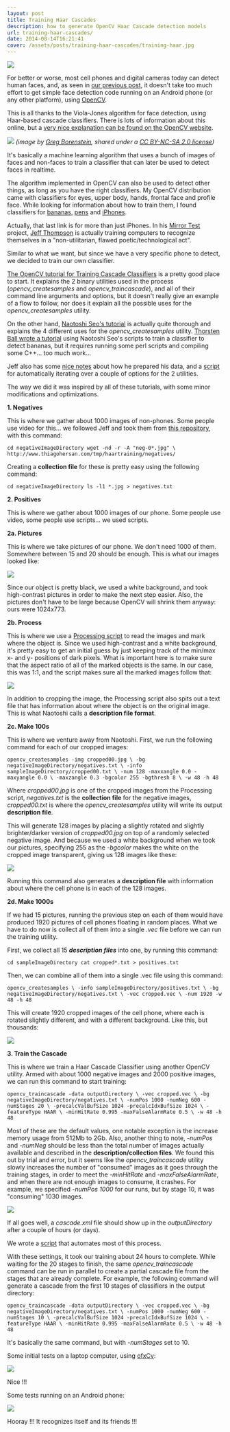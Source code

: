 ```yaml
---
layout: post
title: Training Haar Cascades
description: how to generate OpenCV Haar Cascade detection models
url: training-haar-cascades/
date: 2014-08-14T16:21:41
cover: /assets/posts/training-haar-cascades/training-haar.jpg
---
```

![](/assets/posts/training-haar-cascades/haarTester40843.jpg)

For better or worse, most cell phones and digital cameras today can detect human faces, and, as seen in [our previous post](/post/android-opencv/), it doesn't take too much effort to get simple face detection code running on an Android phone (or any other platform), using [OpenCV](http://opencv.org/).

This is all thanks to the Viola-Jones algorithm for face detection, using Haar-based cascade classifiers. There is lots of information about this online, but a [very nice explanation can be found on the OpenCV website](http://opencv-python-tutroals.readthedocs.io/en/latest/py_tutorials/py_objdetect/py_face_detection/py_face_detection.html).

![](/assets/posts/training-haar-cascades/haarFace.jpg) *(image by [Greg Borenstein](https://www.flickr.com/photos/unavoidablegrain/), shared under a [CC BY-NC-SA 2.0 license](https://creativecommons.org/licenses/by-nc-sa/2.0/))*

It's basically a machine learning algorithm that uses a bunch of images of faces and non-faces to train a classifier that can later be used to detect faces in realtime.

The algorithm implemented in OpenCV can also be used to detect other things, as long as you have the right classifiers. My OpenCV distribution came with classifiers for eyes, upper body, hands, frontal face and profile face. While looking for information about how to train them, I found classifiers for [bananas](http://coding-robin.de/2013/07/22/train-your-own-opencv-haar-classifier.html), [pens](http://opencvuser.blogspot.com/2011/08/creating-haar-cascade-classifier-aka.html) and [iPhones](https://github.com/jeffThompson/MirrorTest/tree/master/AutomatedTraining).

Actually, that last link is for more than just iPhones. In his [Mirror Test](http://www.jeffreythompson.org/mirror-test.php) project, [Jeff Thompson](http://www.jeffreythompson.org/) is actually training computers to recognize themselves in a "non-utilitarian, flawed poetic/technological act".

Similar to what we want, but since we have a very specific phone to detect, we decided to train our own classifier.

[The OpenCV tutorial for Training Cascade Classifiers](http://docs.opencv.org/doc/user_guide/ug_traincascade.html) is a pretty good place to start. It explains the 2 binary utilities used in the process (*opencv_createsamples* and *opencv_traincascade*), and all of their command line arguments and options, but it doesn't really give an example of a flow to follow, nor does it explain all the possible uses for the *opencv_createsamples* utility.

On the other hand, [Naotoshi Seo's tutorial](http://note.sonots.com/SciSoftware/haartraining.html) is actually quite thorough and explains the 4 different uses for the *opencv_createsamples* utility. [Thorsten Ball wrote a tutorial](http://coding-robin.de/2013/07/22/train-your-own-opencv-haar-classifier.html) using Naotoshi Seo's scripts to train a classifier to detect bananas, but it requires running some perl scripts and compiling some C++... too much work...

Jeff also has some [nice notes](https://github.com/jeffThompson/MirrorTest/blob/master/TrainingInstructions.md) about how he prepared his data, and a [script](https://github.com/jeffThompson/MirrorTest/blob/master/AutomatedTraining/AutomateOpenCVTraining.py) for automatically iterating over a couple of options for the 2 utilities.

The way we did it was inspired by all of these tutorials, with some minor modifications and optimizations.

**1. Negatives**
  
This is where we gather about 1000 images of non-phones. Some people use video for this... we followed Jeff and took them from [this repository](https://code.google.com/p/tutorial-haartraining/), with this command:

`cd negativeImageDirectory
wget -nd -r -A "neg-0*.jpg" \
http://www.thiagohersan.com/tmp/haartraining/negatives/`

Creating a **collection file** for these is pretty easy using the following command:

`cd negativeImageDirectory
ls -l1 *.jpg > negatives.txt`

**2. Positives**
  
This is where we gather about 1000 images of our phone. Some people use video, some people use scripts... we used scripts.

**2a. Pictures**
  
This is where we take pictures of our phone. We don't need 1000 of them. Somewhere between 15 and 20 should be enough. This is what our images looked like:
  
![](/assets/posts/training-haar-cascades/haarPositiveImage.jpg)

Since our object is pretty black, we used a white background, and took high-contrast pictures in order to make the next step easier. Also, the pictures don't have to be large because OpenCV will shrink them anyway: ours were 1024x773.

**2b. Process**
  
This is where we use a [Processing script](https://github.com/thiagohersan/memememe/tree/master/Processing/PositiveCollectionTagger) to read the images and mark where the object is. Since we used high-contrast and a white background, it's pretty easy to get an initial guess by just keeping track of the min/max x- and y- positions of dark pixels. What is important here is to make sure that the aspect ratio of all of the marked objects is the same. In our case, this was 1:1, and the script makes sure all the marked images follow that:
  
![](/assets/posts/training-haar-cascades/haarPositiveImageCropper.png)

In addition to cropping the image, the Processing script also spits out a text file that has information about where the object is on the original image. This is what Naotoshi calls a **description file format**.

**2c. Make 100s**
  
This is where we venture away from Naotoshi. First, we run the following command for each of our cropped images:

`opencv_createsamples -img cropped00.jpg \
-bg negativeImageDirectory/negatives.txt \
-info sampleImageDirectory/cropped00.txt \
-num 128 -maxxangle 0.0 -maxyangle 0.0 \
-maxzangle 0.3 -bgcolor 255 -bgthresh 8 \
-w 48 -h 48`

Where *cropped00.jpg* is one of the cropped images from the Processing script, *negatives.txt* is the **collection file** for the negative images, *cropped00.txt* is where the *opencv_createsamples* utility will write its output **description file**.

This will generate 128 images by placing a slightly rotated and slightly brighter/darker version of *cropped00.jpg* on top of a randomly selected negative image. And because we used a white background when we took our pictures, specifying 255 as the *-bgcolor* makes the white on the cropped image transparent, giving us 128 images like these:

![](/assets/posts/training-haar-cascades/haarTrainingImages.png)

Running this command also generates a **description file** with information about where the cell phone is in each of the 128 images.

**2d. Make 1000s**
  
If we had 15 pictures, running the previous step on each of them would have produced 1920 pictures of cell phones floating in random places. What we have to do now is collect all of them into a single *.vec* file before we can run the training utility.

First, we collect all 15 **_description files_** into one, by running this command:

`cd sampleImageDirectory
cat cropped*.txt > positives.txt`

Then, we can combine all of them into a single .vec file using this command:

`opencv_createsamples \
-info sampleImageDirectory/positives.txt \
-bg negativeImageDirectory/negatives.txt \
-vec cropped.vec \
-num 1920 -w 48 -h 48`

This will create 1920 cropped images of the cell phone, where each is rotated slightly different, and with a different background. Like this, but thousands:
  
![](/assets/posts/training-haar-cascades/haarVecOpenCV.jpg)

**3. Train the Cascade**
  
This is where we train a Haar Cascade Classifier using another OpenCV utility. Armed with about 1000 negative images and 2000 positive images, we can run this command to start training:

`opencv_traincascade -data outputDirectory \
-vec cropped.vec \
-bg negativeImageDirectory/negatives.txt \
-numPos 1000 -numNeg 600 -numStages 20 \
-precalcValBufSize 1024 -precalcIdxBufSize 1024 \
-featureType HAAR \
-minHitRate 0.995 -maxFalseAlarmRate 0.5 \
-w 48 -h 48`

Most of these are the default values, one notable exception is the increase memory usage from 512Mb to 2Gb. Also, another thing to note, *-numPos* and *-numNeg* should be less than the total number of images actually available and described in the **description/collection files**. We found this out by trial and error, but it seems like the *opencv_traincascade* utility slowly increases the number of  "consumed" images as it goes through the training stages, in order to meet the *-minHitRate* and *-maxFalseAlarmRate*, and when there are not enough images to consume, it crashes. For example, we specified *-numPos 1000* for our runs, but by stage 10, it was "consuming" 1030 images.
  
![](/assets/posts/training-haar-cascades/haarTerminal.png)

If all goes well, a *cascade.xml* file should show up in the *outputDirectory* after a couple of hours (or days).

We wrote a [script](https://github.com/thiagohersan/memememe/tree/master/Python/createHaarCascade) that automates most of this process.

With these settings, it took our training about 24 hours to complete. While waiting for the 20 stages to finish, the same *opencv_traincascade* command can be run in parallel to create a partial cascade file from the stages that are already complete. For example, the following command will generate a cascade from the first 10 stages of classifiers in the output directory:

`opencv_traincascade -data outputDirectory \
-vec cropped.vec \
-bg negativeImageDirectory/negatives.txt \
-numPos 1000 -numNeg 600 -numStages 10 \
-precalcValBufSize 1024 -precalcIdxBufSize 1024 \
-featureType HAAR \
-minHitRate 0.995 -maxFalseAlarmRate 0.5 \
-w 48 -h 48`

It's basically the same command, but with *-numStages* set to 10.

Some initial tests on a laptop computer, using [ofxCv](https://github.com/kylemcdonald/ofxCv/tree/master/example-face):

![](/assets/posts/training-haar-cascades/haarTester36868.jpg)

Nice !!!

Some tests running on an Android phone:
  
![](/assets/posts/training-haar-cascades/haarTester40979.png)

Hooray !!! It recognizes itself and its friends !!!
